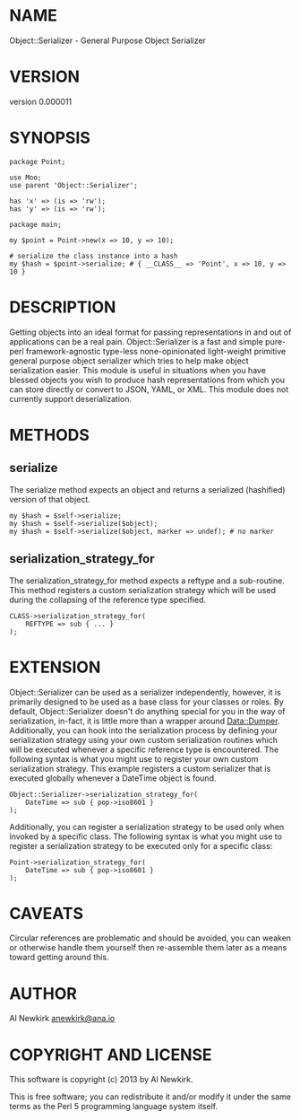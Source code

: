 # NAME

Object::Serializer - General Purpose Object Serializer

# VERSION

version 0.000011

# SYNOPSIS

    package Point;

    use Moo;
    use parent 'Object::Serializer';

    has 'x' => (is => 'rw');
    has 'y' => (is => 'rw');

    package main;

    my $point = Point->new(x => 10, y => 10);

    # serialize the class instance into a hash
    my $hash = $point->serialize; # { __CLASS__ => 'Point', x => 10, y => 10 }

# DESCRIPTION

Getting objects into an ideal format for passing representations in and
out of applications can be a real pain. Object::Serializer is a fast and simple
pure-perl framework-agnostic type-less none-opinionated light-weight primitive
general purpose object serializer which tries to help make object serialization
easier. This module is useful in situations when you have blessed objects you
wish to produce hash representations from which you can store directly or
convert to JSON, YAML, or XML. This module does not currently support
deserialization.

# METHODS

## serialize

The serialize method expects an object and returns a serialized (hashified)
version of that object.

    my $hash = $self->serialize;
    my $hash = $self->serialize($object);
    my $hash = $self->serialize($object, marker => undef); # no marker

## serialization\_strategy\_for

The serialization\_strategy\_for method expects a reftype and a sub-routine. This
method registers a custom serialization strategy which will be used during the
collapsing of the reference type specified.

    CLASS->serialization_strategy_for(
        REFTYPE => sub { ... }
    );

# EXTENSION

Object::Serializer can be used as a serializer independently, however, it is
primarily designed to be used as a base class for your classes or roles. By
default, Object::Serializer doesn't do anything special for you in the way of
serialization, in-fact, it is little more than a wrapper around [Data::Dumper](http://search.cpan.org/perldoc?Data::Dumper).
Additionally, you can hook into the serialization process by defining your
serialization strategy using your own custom serialization routines which will
be executed whenever a specific reference type is encountered. The following
syntax is what you might use to register your own custom serialization strategy.
This example registers a custom serializer that is executed globally whenever a
DateTime object is found.

    Object::Serializer->serialization_strategy_for(
        DateTime => sub { pop->iso8601 }
    );

Additionally, you can register a serialization strategy to be used only when
invoked by a specific class. The following syntax is what you might use to
register a serialization strategy to be executed only for a specific class:

    Point->serialization_strategy_for(
        DateTime => sub { pop->iso8601 }
    );

# CAVEATS

Circular references are problematic and should be avoided, you can weaken or
otherwise handle them yourself then re-assemble them later as a means toward
getting around this.

# AUTHOR

Al Newkirk <anewkirk@ana.io>

# COPYRIGHT AND LICENSE

This software is copyright (c) 2013 by Al Newkirk.

This is free software; you can redistribute it and/or modify it under
the same terms as the Perl 5 programming language system itself.
